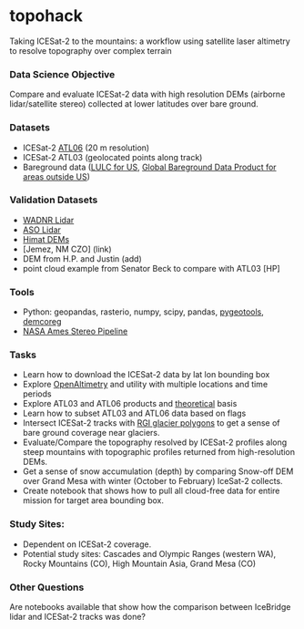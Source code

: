# topohack
Taking ICESat-2 to the mountains: a workflow using satellite laser altimetry to resolve topography over complex terrain  

### Data Science Objective
Compare and evaluate ICESat-2 data with high resolution DEMs (airborne lidar/satellite stereo) collected at lower latitudes over bare ground. 

### Datasets
- ICESat-2 [ATL06](https://nsidc.org/data/atl06?qt-data_set_tabs=3#qt-data_set_tabs) (20 m resolution)
- ICESat-2 ATL03 (geolocated points along track)
- Bareground data ([LULC for US](https://www.mrlc.gov/data/legends/national-land-cover-database-2011-nlcd2011-legend), [Global Bareground Data Product for areas outside US](https://glad.umd.edu/dataset/global-2010-bare-ground-30-m))

### Validation Datasets
- [WADNR Lidar](http://lidarportal.dnr.wa.gov/)
- [ASO Lidar](https://nsidc.org/data/aso)
- [Himat DEMs](https://nsidc.org/the-drift/data-update/high-mountain-asia-8-meter-digital-elevation-models-now-available/)
- [Jemez, NM CZO] (link)
- DEM from H.P. and Justin (add)
- point cloud example from Senator Beck to compare with ATL03 [HP]

### Tools
- Python: geopandas, rasterio, numpy, scipy, pandas, [pygeotools](https://github.com/dshean/pygeotools), [demcoreg](https://github.com/dshean/demcoreg)
- [NASA Ames Stereo Pipeline](https://github.com/NeoGeographyToolkit/StereoPipeline)

### Tasks
- Learn how to download the ICESat-2 data by lat lon bounding box
- Explore [OpenAltimetry](https://openaltimetry.org/data/icesat2/) and utility with multiple locations and time periods
- Explore ATL03 and ATL06 products and [theoretical](https://icesat-2.gsfc.nasa.gov/sites/default/files/page_files/ICESat2_ATL06_ATBD_r001.pdf) basis
- Learn how to subset ATL03 and ATL06 data based on flags
- Intersect ICESat-2 tracks with [RGI glacier polygons](https://www.glims.org/RGI/) to get a sense of bare ground coverage near glaciers.
- Evaluate/Compare the topography resolved by ICESat-2 profiles along steep mountains with topographic profiles returned from high-resolution DEMs.
- Get a sense of snow accumulation (depth) by comparing Snow-off DEM over Grand Mesa with winter (October to February) IceSat-2 collects.
- Create notebook that shows how to pull all cloud-free data for entire mission for target area bounding box.
### Study Sites:
- Dependent on ICESat-2 coverage.
- Potential study sites: Cascades and Olympic Ranges (western WA), Rocky Mountains (CO), High Mountain Asia, Grand Mesa (CO)
### Other Questions 
Are notebooks available that show how the comparison between IceBridge lidar and ICESat-2 tracks was done?
